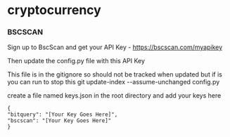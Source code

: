 # cryptocurrency


### BSCSCAN

Sign up to BscScan and get your API Key - https://bscscan.com/myapikey

Then update the config.py file with this API Key

This file is in the gitignore so should not be tracked when updated but if is you can run to stop this git update-index --assume-unchanged config.py



create a file named keys.json in the root directory and add your keys here

    {
    "bitquery": "[Your Key Goes Here]",
    "bscscan": "[Your Key Goes Here]"
    }